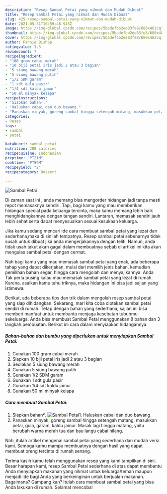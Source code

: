 ```yaml
---
description: "Resep Sambal Petai yang nikmat dan Mudah Dibuat"
title: "Resep Sambal Petai yang nikmat dan Mudah Dibuat"
slug: 425-resep-sambal-petai-yang-nikmat-dan-mudah-dibuat
date: 2021-05-31T16:59:48.945Z
image: https://img-global.cpcdn.com/recipes/5badefbb2ee83fe8/680x482cq70/sambal-petai-foto-resep-utama.jpg
thumbnail: https://img-global.cpcdn.com/recipes/5badefbb2ee83fe8/680x482cq70/sambal-petai-foto-resep-utama.jpg
cover: https://img-global.cpcdn.com/recipes/5badefbb2ee83fe8/680x482cq70/sambal-petai-foto-resep-utama.jpg
author: Fannie Bishop
ratingvalue: 3.3
reviewcount: 7
recipeingredient:
- "100 gram cabai merah"
- "10 biji petai iris jadi 2 atau 3 bagian"
- "5 siung bawang merah"
- "5 siung bawang putih"
- "1/2 SDM garam"
- "1 sdt gula pasir"
- "1/4 sdt kaldu jamur"
- "50 ml minyak kelapa"
recipeinstructions:
- "Siapkan bahan²."
- "Haluskan cabai dan duo bawang."
- "Panaskan minyak, goreng sambal hingga setengah matang, masukkan petai, gula, garam, kaldu jamur. Masak lagi hingga matang, yaitu berubah warna merah tua dan bau langu cabai hilang."
categories:
- Resep
tags:
- sambal
- petai

katakunci: sambal petai 
nutrition: 208 calories
recipecuisine: Indonesian
preptime: "PT21M"
cooktime: "PT59M"
recipeyield: "2"
recipecategory: Dessert

---
```



![Sambal Petai](https://img-global.cpcdn.com/recipes/5badefbb2ee83fe8/680x482cq70/sambal-petai-foto-resep-utama.jpg)

Di zaman  saat ini , anda memang bisa mengorder hidangan jadi tanpa mesti repot memasaknya sendiri. Tapi, bagi kamu yang mau memberikan hidangan special pada keluarga tercinta, maka kamu memang lebih baik menghidangkannya dengan tangan sendiri. Lantaran, memasak sendiri jauh lebih sehat serta dapat menyesuaikan sesuai kesukaan keluarga.

Jika kamu sedang mencari ide cara membuat sambal petai yang lezat dan sederhana,maka di sinilah tempatnya. Resep sambal petai  sebenarnya tidak susah untuk dibuat jika anda mengerjakannya dengan teliti. Namun, anda tidak usah takut akan gagal dalam membuatnya 
sebab di artikel ini kita akan mengulas sambal petai dengan cermat.  



Nah bagi kamu yang mau memasak sambal petai yang enak, ada beberapa tahap yang dapat dikerjakan, mulai dari memilih jenis bahan, kemudian pemilihan bahan segar, hingga cara mengolah dan menyajikannya. Anda Tak perlu pusing kalau mau memasak sambal petai yang lezat di rumah. Karena, asalkan kamu  tahu triknya, maka hidangan ini bisa jadi sajian yang istimewa.

Berikut, ada beberapa tips dan trik dalam mengolah resep sambal petai yang siap dihidangkan. Sekarang, mari kita coba ciptakan sambal petai sendiri di rumah. Tetap dengan bahan yang sederhana, sajian ini bisa memberi manfaat untuk membantu menjaga kesehatan tubuhmu sekeluarga. Anda bisa membuat Sambal Petai menggunakan 8 bahan dan 3 langkah pembuatan. Berikut ini cara dalam menyiapkan hidangannya.

<!--inarticleads1-->

##### Bahan-bahan dan bumbu yang diperlukan untuk menyiapkan Sambal Petai:

1. Gunakan 100 gram cabai merah
1. Siapkan 10 biji petai iris jadi 2 atau 3 bagian
1. Sediakan 5 siung bawang merah
1. Gunakan 5 siung bawang putih
1. Gunakan 1/2 SDM garam
1. Gunakan 1 sdt gula pasir
1. Gunakan 1/4 sdt kaldu jamur
1. Gunakan 50 ml minyak kelapa




<!--inarticleads2-->

##### Cara membuat Sambal Petai:

1. Siapkan bahan².
<img src="https://img-global.cpcdn.com/steps/72509ad7101d39ec/160x128cq70/sambal-petai-langkah-memasak-1-foto.jpg" alt="Sambal Petai">1. Haluskan cabai dan duo bawang.
1. Panaskan minyak, goreng sambal hingga setengah matang, masukkan petai, gula, garam, kaldu jamur. Masak lagi hingga matang, yaitu berubah warna merah tua dan bau langu cabai hilang.




Nah, itulah artikel mengenai  sambal petai  yang sederhana dan mudah versi kami. Semoga kamu mampu membuatnya dengan hasil yang dapat membuat oreng tercinta di rumah senang. 

Terima kasih kamu telah menggunakan resep yang kami tampilkan di sini. Besar harapan kami, resep  Sambal Petai sederhana di atas dapat membantu Anda menyiapkan makanan yang nikmat untuk keluarga/teman maupun menjadi ide bagi Anda yang berkeinginan untuk berjualan makanan. Bagaimana? Gampang kan? Itulah cara membuat sambal petai yang bisa Anda lakukan di rumah. Selamat mencoba!

